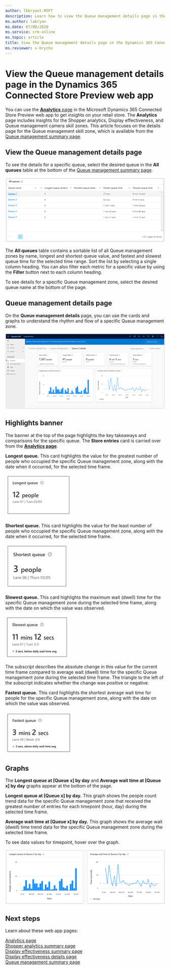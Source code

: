 ```yaml
---
author: lkbryant-MSFT
description: Learn how to view the Queue management details page in the Dynamics 365 Connected Store Preview web app to get insights on your store
ms.author: labryan
ms.date: 07/08/2020
ms.service: crm-online
ms.topic: article
title: View the Queue management details page in the Dynamics 365 Connected Store Preview web app
ms.reviewer: v-brycho
---
```


# View the Queue management details page in the Dynamics 365 Connected Store Preview web app

You can use the [**Analytics** page](web-app-get-insights.md) in the Microsoft Dynamics 365 Connected Store Preview web app to get insights on your retail store. The **Analytics** page includes insights for the Shopper analytics, Display effectiveness, and Queue management camera skill zones. This article focuses on the details page for the Queue management skill zone, which is available from the [Queue management summary page](queue-management-summary-page.md). 

## View the Queue management details page

To see the details for a specific queue, select the desired queue in the **All queues** table at the bottom of the [Queue management summary page](queue-management-summary-page.md).

![All queues table](media/analytics-29A.PNG "All queues table")

The **All queues** table contains a sortable list of all Queue management zones by name, longest and shortest queue value, and fastest and slowest queue time for the selected time range. Sort the list by selecting a single column heading. You can also filter each metric for a specific value by using the **Filter** button next to each column heading.

To see details for a specific Queue management zone, select the desired queue name at the bottom of the page.

## Queue management details page

On the **Queue management details** page, you can use the cards and graphs to understand the rhythm and flow of a specific Queue management zone.

![Queue Management details page](media/analytics-29B.PNG "Queue Management details page")

## Highlights banner

The banner at the top of the page highlights the key takeaways and comparisons for the specific queue. The **Store entries** card is carried over from the [**Analytics page**](web-app-get-insights.md). 

**Longest queue.** This card highlights the value for the greatest number of people who occupied the specific Queue management zone, along with the date when it occurred, for the selected time frame.

![Longest queue card](media/analytics-39.PNG "Longest queue card")

**Shortest queue.** This card highlights the value for the least number of people who occupied the specific Queue management zone, along with the date when it occurred, for the selected time frame.

![Shortest queue card](media/analytics-42.PNG "Shortest queue card")

**Slowest queue.** This card highlights the maximum wait (dwell) time for the specific Queue management zone during the selected time frame, along with the date on which the value was observed. 

![Slowest queue card](media/analytics-40.PNG "Slowest queue card")

The subscript describes the absolute change in this value for the current time frame compared to average wait (dwell) time for the specific Queue management zone during the selected time frame. The triangle to the left of the subscript indicates whether the change was positive or negative.

**Fastest queue.** This card highlights the shortest average wait time for people for the specific Queue management zone, along with the date on which the value was observed.

![Fastest queue card](media/analytics-41.PNG "Fastest queue card")

## Graphs

The **Longest queue at [Queue x] by day** and **Average wait time at [Queue x] by day** graphs appear at the bottom of the page.

**Longest queue at [Queue x] by day.** This graph shows the people count trend data for the specific Queue management zone that received the greatest number of entries for each timepoint (hour, day) during the selected time frame.

**Average wait time at [Queue x] by day.** This graph shows the average wait (dwell) time trend data for the specific Queue management zone during the selected time frame.

To see data values for timepoint, hover over the graph. 

![Longest queue at Queue 1 graph with underlying data displayed](media/analytics-29C.PNG "Longest queue at Queue 1 graph with underlying data displayed")

## Next steps

Learn about these web app pages:

[Analytics page](web-app-get-insights.md)<br>
[Shopper analytics summary page](shopper-analytics-summary-page.md)<br>
[Display effectiveness summary page](display-effectiveness-summary-page.md)<br>
[Display effectiveness details page](display-effectiveness-details-page.md)<br>
[Queue management summary page](queue-management-summary-page.md)<br>

